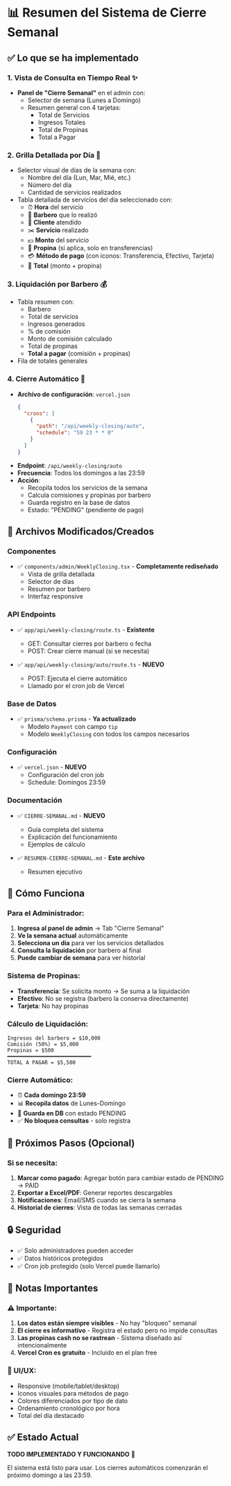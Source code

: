# 📊 Resumen del Sistema de Cierre Semanal

## ✅ Lo que se ha implementado

### 1. **Vista de Consulta en Tiempo Real** ✨
- **Panel de "Cierre Semanal"** en el admin con:
  - Selector de semana (Lunes a Domingo)
  - Resumen general con 4 tarjetas:
    - Total de Servicios
    - Ingresos Totales
    - Total de Propinas
    - Total a Pagar
  
### 2. **Grilla Detallada por Día** 📅
- Selector visual de días de la semana con:
  - Nombre del día (Lun, Mar, Mié, etc.)
  - Número del día
  - Cantidad de servicios realizados
- Tabla detallada de servicios del día seleccionado con:
  - ⏰ **Hora** del servicio
  - 👤 **Barbero** que lo realizó
  - 👥 **Cliente** atendido
  - ✂️ **Servicio** realizado
  - 💵 **Monto** del servicio
  - 💸 **Propina** (si aplica, solo en transferencias)
  - 💳 **Método de pago** (con iconos: Transferencia, Efectivo, Tarjeta)
  - 🎯 **Total** (monto + propina)

### 3. **Liquidación por Barbero** 💰
- Tabla resumen con:
  - Barbero
  - Total de servicios
  - Ingresos generados
  - % de comisión
  - Monto de comisión calculado
  - Total de propinas
  - **Total a pagar** (comisión + propinas)
- Fila de totales generales

### 4. **Cierre Automático** 🤖
- **Archivo de configuración**: `vercel.json`
  ```json
  {
    "crons": [
      {
        "path": "/api/weekly-closing/auto",
        "schedule": "59 23 * * 0"
      }
    ]
  }
  ```
- **Endpoint**: `/api/weekly-closing/auto`
- **Frecuencia**: Todos los domingos a las 23:59
- **Acción**: 
  - Recopila todos los servicios de la semana
  - Calcula comisiones y propinas por barbero
  - Guarda registro en la base de datos
  - Estado: "PENDING" (pendiente de pago)

## 📁 Archivos Modificados/Creados

### Componentes
- ✅ `components/admin/WeeklyClosing.tsx` - **Completamente rediseñado**
  - Vista de grilla detallada
  - Selector de días
  - Resumen por barbero
  - Interfaz responsive

### API Endpoints
- ✅ `app/api/weekly-closing/route.ts` - **Existente**
  - GET: Consultar cierres por barbero o fecha
  - POST: Crear cierre manual (si se necesita)

- ✅ `app/api/weekly-closing/auto/route.ts` - **NUEVO**
  - POST: Ejecuta el cierre automático
  - Llamado por el cron job de Vercel

### Base de Datos
- ✅ `prisma/schema.prisma` - **Ya actualizado**
  - Modelo `Payment` con campo `tip`
  - Modelo `WeeklyClosing` con todos los campos necesarios

### Configuración
- ✅ `vercel.json` - **NUEVO**
  - Configuración del cron job
  - Schedule: Domingos 23:59

### Documentación
- ✅ `CIERRE-SEMANAL.md` - **NUEVO**
  - Guía completa del sistema
  - Explicación del funcionamiento
  - Ejemplos de cálculo

- ✅ `RESUMEN-CIERRE-SEMANAL.md` - **Este archivo**
  - Resumen ejecutivo

## 🎯 Cómo Funciona

### Para el Administrador:
1. **Ingresa al panel de admin** → Tab "Cierre Semanal"
2. **Ve la semana actual** automáticamente
3. **Selecciona un día** para ver los servicios detallados
4. **Consulta la liquidación** por barbero al final
5. **Puede cambiar de semana** para ver historial

### Sistema de Propinas:
- **Transferencia**: Se solicita monto → Se suma a la liquidación
- **Efectivo**: No se registra (barbero la conserva directamente)
- **Tarjeta**: No hay propinas

### Cálculo de Liquidación:
```
Ingresos del barbero = $10,000
Comisión (50%) = $5,000
Propinas = $500
━━━━━━━━━━━━━━━━━━━━━━━━━━━
TOTAL A PAGAR = $5,500
```

### Cierre Automático:
- ⏰ **Cada domingo 23:59**
- 📊 **Recopila datos** de Lunes-Domingo
- 💾 **Guarda en DB** con estado PENDING
- ✅ **No bloquea consultas** - solo registra

## 🚀 Próximos Pasos (Opcional)

### Si se necesita:
1. **Marcar como pagado**: Agregar botón para cambiar estado de PENDING → PAID
2. **Exportar a Excel/PDF**: Generar reportes descargables
3. **Notificaciones**: Email/SMS cuando se cierra la semana
4. **Historial de cierres**: Vista de todas las semanas cerradas

## 🔒 Seguridad
- ✅ Solo administradores pueden acceder
- ✅ Datos históricos protegidos
- ✅ Cron job protegido (solo Vercel puede llamarlo)

## 📝 Notas Importantes

### ⚠️ Importante:
1. **Los datos están siempre visibles** - No hay "bloqueo" semanal
2. **El cierre es informativo** - Registra el estado pero no impide consultas
3. **Las propinas cash no se rastrean** - Sistema diseñado así intencionalmente
4. **Vercel Cron es gratuito** - Incluido en el plan free

### 🎨 UI/UX:
- Responsive (mobile/tablet/desktop)
- Iconos visuales para métodos de pago
- Colores diferenciados por tipo de dato
- Ordenamiento cronológico por hora
- Total del día destacado

## ✅ Estado Actual
**TODO IMPLEMENTADO Y FUNCIONANDO** 🎉

El sistema está listo para usar. Los cierres automáticos comenzarán el próximo domingo a las 23:59.

